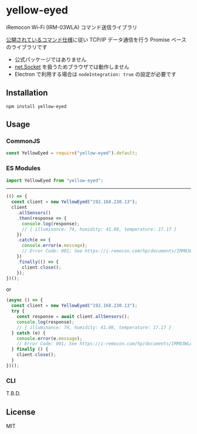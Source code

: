 # yellow-eyed

iRemocon Wi-Fi (IRM-03WLA) コマンド送信ライブラリ

[公開されているコマンド仕様](https://i-remocon.com/hp/documents/IRM03WLA_command_ref_v1.pdf)に従い
TCP/IP データ通信を行う Promise ベースのライブラリです

- 公式パッケージではありません
- [net.Socket](https://nodejs.org/api/net.html#net_class_net_socket) を扱うためブラウザでは動作しません
- Electron で利用する場合は `nodeIntegration: true` の設定が必要です

## Installation

```
npm install yellow-eyed
```

## Usage

### CommonJS

```js
const YellowEyed = require("yellow-eyed").default;
```

### ES Modules

```js
import YellowEyed from "yellow-eyed";
```

---

```js
(() => {
  const client = new YellowEyed("192.168.230.13");
  client
    .allSensors()
    .then(response => {
      console.log(response);
      // { illuminance: 74, humidity: 41.08, temperature: 17.17 }
    })
    .catch(e => {
      console.error(e.message);
      // Error Code: 001; See https://i-remocon.com/hp/documents/IRM03WLA_command_ref_v1.pdf
    })
    .finally(() => {
      client.close();
    });
})();
```

or

```js
(async () => {
  const client = new YellowEyed("192.168.230.13");
  try {
    const response = await client.allSensors();
    console.log(response);
    // { illuminance: 74, humidity: 41.08, temperature: 17.17 }
  } catch (e) {
    console.error(e.message);
    // Error Code: 001; See https://i-remocon.com/hp/documents/IRM03WLA_command_ref_v1.pdf
  } finally () {
    client.close();
  }
})();
```

### CLI

T.B.D.

## License

MIT
